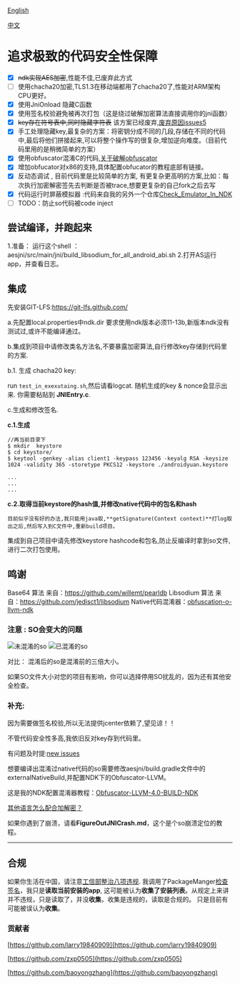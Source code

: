 [English](https://github.com/BruceWind/AESJniEncrypt/blob/master/README.md)

[中文](https://github.com/BruceWind/AESJniEncrypt/blob/master/README_zh.md)

# 追求极致的代码安全性保障 
- [x] ~~ndk实现AES加密~~,性能不佳,已废弃此方式
- [ ] 使用chacha20加密,TLS1.3在移动端都用了chacha20了,性能对ARM架构CPU更好。
- [x] 使用JniOnload 隐藏C函数
- [x] 使用签名校验避免被再次打包（这是绕过破解加密算法直接调用你的jni函数）
- [x] ~~key存在符号表中,同时隐藏字符表~~ 该方案已经废弃,[废弃原因issues5](https://github.com/weizongwei5/AESJniEncrypt/issues/5)
- [x] 手工处理隐藏key,最复杂的方案：将密钥分成不同的几段,存储在不同的代码中,最后将他们拼接起来,可以将整个操作写的很复杂,增加逆向难度。（目前代码里用的是稍微简单的方案）
- [x] 使用obfuscator混淆C的代码,[关于破解obfuscator](https://blog.quarkslab.com/deobfuscation-recovering-an-ollvm-protected-program.html)
- [x]  增加obfucator对x86的支持,具体配置obfucator的教程底部有链接。
- [x] 反动态调试 , 目前代码里是比较简单的方案, 有更复杂更高明的方案,比如：每次执行加密解密签先去判断是否被trace,想要更复杂的自己fork之后去写
- [x] 代码运行时屏蔽模拟器 :代码来自我的另外一个仓库[Check_Emulator_In_NDK](https://github.com/Scavenges/Check_Emulator_In_NDK)
- [ ] TODO：防止so代码被code inject

## 尝试编译，并跑起来
1.准备：
运行这个shell ： aesjni/src/main/jni/build_libsodium_for_all_android_abi.sh
2.打开AS运行app，并查看日志。 
## 集成
先安装GIT-LFS:https://git-lfs.github.com/

a.先配置local.properties中ndk.dir 要求使用ndk版本必须11-13b,新版本ndk没有测试过,或许不能编译通过。

b.集成到项目中请修改类名方法名,不要暴露加密算法,自行修改key存储到代码里的方案.

b.1. 生成 chacha20 key: 
    
run `test_in_exexutaing.sh`,然后请看logcat. 随机生成的key & nonce会显示出来. 你需要粘贴到 **JNIEntry.c**.

c.生成和修改签名.

**c.1.生成**
```
//再当前目录下
$ mkdir  keystore
$ cd keystore/
$ keytool -genkey -alias client1 -keypass 123456 -keyalg RSA -keysize 1024 -validity 365 -storetype PKCS12 -keystore ./androidyuan.keystore

...
...
...

```

**c.2.取得当前keystore的hash值,并修改native代码中的包名和hash**

    目前似乎没有好的办法,我只能用java取,**getSignature(Context context)**打log取出之后,然后写入到C文件中,重新build项目。
    
  集成到自己项目中请先修改keystore hashcode和包名,防止反编译时拿到so文件,进行二次打包使用。
## 鸣谢

Base64 算法 来自：https://github.com/willemt/pearldb
Libsodium 算法 来自：https://github.com/jedisct1/libsodium
Native代码混淆器：[obfuscation-o-llvm-ndk](https://fuzion24.github.io/android/obfuscation/ndk/llvm/o-llvm/2014/07/27/android-obfuscation-o-llvm-ndk)





### 注意 : SO会变大的问题

![未混淆的so](https://github.com/weizongwei5/AESJniEncrypt/raw/master/img/unobfscator_debugapk.png)
![已混淆的so](https://github.com/weizongwei5/AESJniEncrypt/raw/master/img/obfscator_screen.png)

对比： 混淆后的so是混淆前的三倍大小。

如果SO文件大小对您的项目有影响，你可以选择停用SO扰乱的，因为还有其他安全检查。

### 补充:
因为需要做签名校验,所以无法提供jcenter依赖了,望见谅！！

不管代码安全性多高,我依旧反对key存到代码里。

有问题及时提:[new issues](https://github.com/weizongwei5/AESJniEncrypt/issues/new)

想要编译出混淆过native代码的so需要修改aesjni/build.gradle文件中的externalNativeBuild,并配置NDK下的Obfuscator-LLVM。

这是我的NDK配置混淆器教程：[Obfuscator-LLVM-4.0-BUILD-NDK](https://github.com/weizongwei5/Obfuscator-LLVM-4.0-BUILD-NDK)

[其他语言怎么配合加解密？](https://github.com/weizongwei5/AESJniEncrypt/issues/8)

如果你遇到了崩溃，请看**FigureOutJNICrash.md**，这个是个so崩溃定位的教程。

-------------------

## 合规
如果你生活在中国，请注意[工信部整治八项违规](http://www.miit.gov.cn/n1146295/n7281315/c7507241/part/7507297.docx).
我调用了PackageManger[检查签名](https://github.com/BruceWind/AESJniEncrypt/blob/master/aesjni/src/main/cpp/check_emulator.c#L43)，我只是**读取当前安装的app**, 这可能被认为**收集了安装列表**。从规定上来讲并不违规，只是读取了，并没**收集**，收集是违规的，读取是合规的。
只是目前有可能被误认为**收集**。


### 贡献者

[https://github.com/larry19840909](https://github.com/larry19840909)

[https://github.com/zxp0505](https://github.com/zxp0505)

[https://github.com/baoyongzhang](https://github.com/baoyongzhang)
